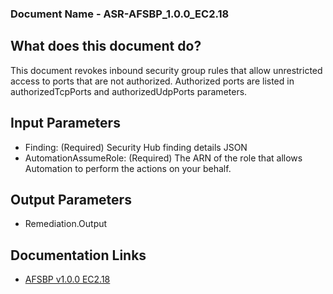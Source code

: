 ### Document Name - ASR-AFSBP_1.0.0_EC2.18
 
## What does this document do?
This document revokes inbound security group rules that allow unrestricted access to ports that are not authorized.
Authorized ports are listed in authorizedTcpPorts and authorizedUdpPorts parameters.
 
## Input Parameters
* Finding: (Required) Security Hub finding details JSON
* AutomationAssumeRole: (Required) The ARN of the role that allows Automation to perform the actions on your behalf.
 
## Output Parameters
* Remediation.Output
 
## Documentation Links
* [AFSBP v1.0.0 EC2.18](https://docs.aws.amazon.com/securityhub/latest/userguide/ec2-controls.html#ec2-18)